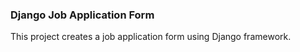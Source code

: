 ### Django Job Application Form

This project creates a job application form using Django framework.